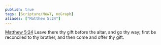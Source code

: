 ```yaml
---
publish: true
tags: [Scripture/NewT, noGraph]
aliases: ["Matthew 5:24"]
---
```

[Matthew 5:24](https://churchofjesuschrist.org/study/scriptures/nt/matt/5?lang=eng&id=p24#p24) Leave there thy gift before the altar, and go thy way; first be reconciled to thy brother, and then come and offer thy gift.
